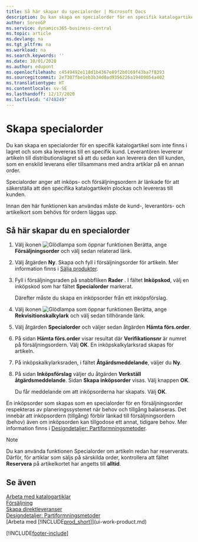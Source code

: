 ```yaml
---
title: Så här skapar du specialorder | Microsoft Docs
description: Du kan skapa en specialorder för en specifik katalogartikel som inte finns i lagret och som ska levereras till en specifik kund. Leverantören levererar artikeln till distributionslagret så att du sedan kan leverera den till kunden, som en enskild leverans eller tillsammans med andra artiklar på en annan order.
author: SorenGP
ms.service: dynamics365-business-central
ms.topic: article
ms.devlang: na
ms.tgt_pltfrm: na
ms.workload: na
ms.search.keywords: ''
ms.date: 10/01/2020
ms.author: edupont
ms.openlocfilehash: c4549492e118d1b4367e89f2b0169f43ba7f8393
ms.sourcegitcommit: 2e7307fbe1eb3b34d0ad9356226a19409054a402
ms.translationtype: HT
ms.contentlocale: sv-SE
ms.lasthandoff: 12/17/2020
ms.locfileid: "4748249"
---
```

# <a name="create-special-orders"></a>Skapa specialorder
Du kan skapa en specialorder för en specifik katalogartikel som inte finns i lagret och som ska levereras till en specifik kund. Leverantören levererar artikeln till distributionslagret så att du sedan kan leverera den till kunden, som en enskild leverans eller tillsammans med andra artiklar på en annan order.  

Specialorder anger att inköps- och försäljningsordern är länkade för att säkerställa att den specifika katalogartikeln plockas och levereras till kunden.  

Innan den här funktionen kan användas måste de kund-, leverantörs- och artikelkort som behövs för ordern läggas upp.  

## <a name="to-create-a-special-order"></a>Så här skapar du en specialorder  
1.  Välj ikonen ![Glödlampa som öppnar funktionen Berätta](media/ui-search/search_small.png "Berätta vad du vill göra"), ange **Försäljningsorder** och välj sedan relaterad länk.  
2. Välj åtgärden **Ny**. Skapa och fyll i  försäljningsorder för artikeln. Mer information finns i [Sälja produkter](sales-how-sell-products.md).
3.  Fyll i försäljningsraden på snabbfliken **Rader** . I fältet **Inköpskod**, välj en inköpskod som har fältet **Specialorder** markerat.

    Därefter måste du skapa en inköpsorder från ett inköpsförslag.  
4. Välj ikonen ![Glödlampa som öppnar funktionen Berätta](media/ui-search/search_small.png "Berätta vad du vill göra"), ange **Rekvisitionskalkylark** och välj sedan tillhörande länk.  
5. Välj åtgärden **Specialorder** och väljer sedan åtgärden **Hämta förs.order**.  
6.  På sidan **Hämta förs.order** visar resultat där **Verifikationsnr** är numret på försäljningsordern. Välj **OK**. En inköpskalkylarksrad skapas för artikeln.  
7.  På inköpskalkylarksraden, i fältet **Åtgärdsmeddelande**, väljer du **Ny**.  
8.  På sidan **Inköpsförslag** väljer du åtgärden **Verkställ åtgärdsmeddelande**. Sidan **Skapa inköpsorder** visas. Välj knappen **OK**.  

    Du får meddelande om att inköpsorderna har skapats. Välj **OK**.  

En inköpsorder som skapas som en specialorder för en försäljningsorder respekteras av planeringssystemet när behov och tillgång balanseras. Det innebär att inköpsordern (tillgång) förblir länkad till försäljningsordern (behov) även om inköpsorden kan tillgodose ett annat, tidigare behov. Mer information finns i [Designdetaljer: Partiformningsmetoder](design-details-reservation-order-tracking-and-action-messaging.md).  

> [!NOTE]  
>  Du kan använda funktionen Specialorder om artikeln redan har reserverats. Därför, för artiklar som säljs på särskilda order, kontrollera att fältet **Reservera** på artikelkortet har angetts till **alltid**.  

## <a name="see-also"></a>Se även  
[Arbeta med katalogartiklar](inventory-how-work-nonstock-items.md)  
[Försäljning](sales-manage-sales.md)  
[Skapa direktleveranser](sales-how-drop-shipment.md)   
[Designdetaljer: Partiformningsmetoder](design-details-reservation-order-tracking-and-action-messaging.md)  
[Arbeta med [!INCLUDE[prod_short](includes/prod_short.md)]](ui-work-product.md)


[!INCLUDE[footer-include](includes/footer-banner.md)]